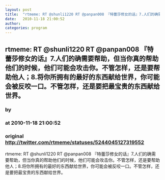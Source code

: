 ```yaml
---
layout: post
title:  "rtmeme: RT @shunli1220 RT @panpan008 『特蕾莎修女的话』7.人们的确需要帮助，但当你真的帮助他们的时候，他们可能会攻击你。不管怎样，还是要帮助他人；8.将你所拥有的最好的东西献给世界，你可能会被反咬一口。不管怎样，还是要把最宝贵的东西献给世界。"
date:   2010-11-18 21:00:52
author: 
categories: program
---
```


## rtmeme: RT @shunli1220 RT @panpan008 『特蕾莎修女的话』7.人们的确需要帮助，但当你真的帮助他们的时候，他们可能会攻击你。不管怎样，还是要帮助他人；8.将你所拥有的最好的东西献给世界，你可能会被反咬一口。不管怎样，还是要把最宝贵的东西献给世界。
### by 
### at 2010-11-18 21:00:52
### original <http://twitter.com/rtmeme/statuses/5244045127319552>

rtmeme: RT @shunli1220 RT @panpan008 『特蕾莎修女的话』7.人们的确需要帮助，但当你真的帮助他们的时候，他们可能会攻击你。不管怎样，还是要帮助他人；8.将你所拥有的最好的东西献给世界，你可能会被反咬一口。不管怎样，还是要把最宝贵的东西献给世界。